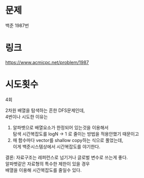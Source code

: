 # 문제
백준 1987번

# 링크
https://www.acmicpc.net/problem/1987

# 시도횟수
4회

2차원 배열을 탐색하는 흔한 DFS문제인데,  
4번이나 시도한 이유는  
1. 알파벳으로 배열요소가 한정되어 있는것을 이용해서  
탐색 시간복잡도를 logN -> 1 로 줄이는 방법을 적용안했기 때문이고
2. 매 함수마다 vector를 shallow copy하는 식으로 풀었는데,  
이게 백준시스템상에서 시간복잡도를 야기한다.  

결론: 자료구조는 레퍼런스로 넘기거나 글로벌 변수로 쓰는게 좋다.  
알파벳같은 자료형의 특수한 제한이 있을 경우  
배열을 이용해 시간복잡도를 줄일수 있다.
